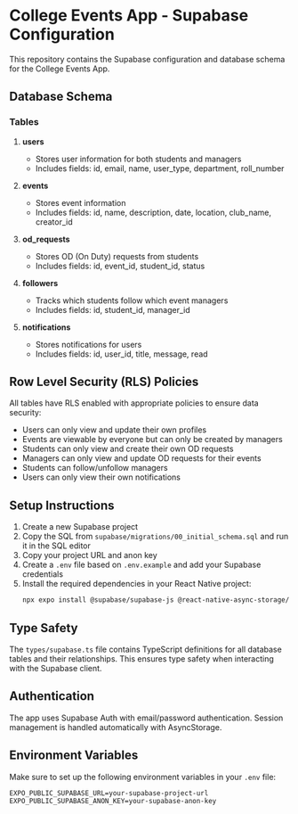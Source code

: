 # College Events App - Supabase Configuration

This repository contains the Supabase configuration and database schema for the College Events App.

## Database Schema

### Tables

1. **users**
   - Stores user information for both students and managers
   - Includes fields: id, email, name, user_type, department, roll_number

2. **events**
   - Stores event information
   - Includes fields: id, name, description, date, location, club_name, creator_id

3. **od_requests**
   - Stores OD (On Duty) requests from students
   - Includes fields: id, event_id, student_id, status

4. **followers**
   - Tracks which students follow which event managers
   - Includes fields: id, student_id, manager_id

5. **notifications**
   - Stores notifications for users
   - Includes fields: id, user_id, title, message, read

## Row Level Security (RLS) Policies

All tables have RLS enabled with appropriate policies to ensure data security:

- Users can only view and update their own profiles
- Events are viewable by everyone but can only be created by managers
- Students can only view and create their own OD requests
- Managers can only view and update OD requests for their events
- Students can follow/unfollow managers
- Users can only view their own notifications

## Setup Instructions

1. Create a new Supabase project
2. Copy the SQL from `supabase/migrations/00_initial_schema.sql` and run it in the SQL editor
3. Copy your project URL and anon key
4. Create a `.env` file based on `.env.example` and add your Supabase credentials
5. Install the required dependencies in your React Native project:
   ```bash
   npx expo install @supabase/supabase-js @react-native-async-storage/async-storage react-native-url-polyfill
   ```

## Type Safety

The `types/supabase.ts` file contains TypeScript definitions for all database tables and their relationships. This ensures type safety when interacting with the Supabase client.

## Authentication

The app uses Supabase Auth with email/password authentication. Session management is handled automatically with AsyncStorage.

## Environment Variables

Make sure to set up the following environment variables in your `.env` file:

```
EXPO_PUBLIC_SUPABASE_URL=your-supabase-project-url
EXPO_PUBLIC_SUPABASE_ANON_KEY=your-supabase-anon-key
```